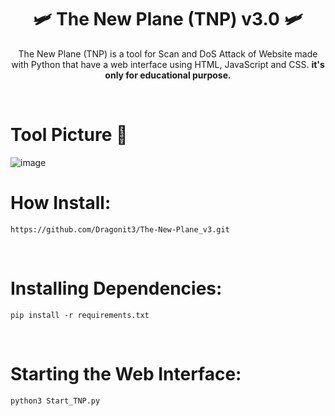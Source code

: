 <h1 align="center">🛩️ The New Plane (TNP) v3.0 🛩️</h1>
<p align="center"> The New Plane (TNP) is a tool for Scan and DoS Attack of Website made with Python that have a web interface using HTML, JavaScript and CSS. <b> it's only for educational purpose. </b></p>
<br>

<h1>Tool Picture 📸</h1>

![image](https://github.com/user-attachments/assets/e7b78233-14ef-4f31-aaa7-5bc4cc9d6e91)

<h1>How Install:</h1>

```
https://github.com/Dragonit3/The-New-Plane_v3.git
```
<br>
<h1>Installing Dependencies:</h1>

```
pip install -r requirements.txt
```

<br>
<h1>Starting the Web Interface:</h1>

```
python3 Start_TNP.py
```
